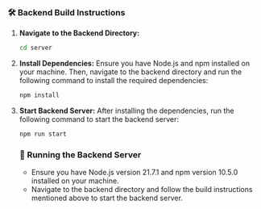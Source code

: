 ### 🛠️ Backend Build Instructions

1. **Navigate to the Backend Directory:**
   ```bash
   cd server
   ```

2. **Install Dependencies:** Ensure you have Node.js and npm installed on your machine. Then, navigate to the backend directory and run the following command to install the required dependencies:
   
   ```bash
   npm install
   ```

3. **Start Backend Server:** After installing the dependencies, run the following command to start the backend server:

   ```bash
   npm run start
   ```

   ### 🚀 Running the Backend Server

   - Ensure you have Node.js version 21.7.1 and npm version 10.5.0 installed on your machine.
   - Navigate to the backend directory and follow the build instructions mentioned above to start the backend server.
